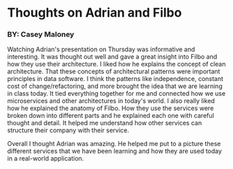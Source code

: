# Thoughts on Adrian and Filbo
### BY: Casey Maloney

Watching Adrian's presentation on Thursday was informative and interesting. It was thought out well and gave a great insight into Filbo and how they use their architecture.  I liked how he explains the concept of clean architecture. That these concepts of architectural patterns were important principles in data software. I think the patterns like independence, constant cost of change/refactoring, and more brought the idea that we are learning in class today. It tied everything together for me and connected how we use microservices and other architectures in today's world. I also really liked how he explained the anatomy of Filbo. How they use the services were broken down into different parts and he explained each one with careful thought and detail. It helped me understand how other services can structure their company with their service. 

Overall I thought Adrian was amazing. He helped me put to a picture these different services that we have been learning and how they are used today in a real-world application. 
